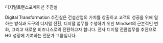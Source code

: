 디지털트랜스포메이션 추진실

Digital Transformation 추진실은 건설산업의 가치를 창출하고 고객의 성공을 위해 일하는 방식과 도구의 디지털 전환, 디지털 업무를 수행하기 위한 Mindset의 근본적인 변화, 그리고 새로운 비즈니스로의 전환하고자 합니다. 전사 디지털 전환업무를 추진으로 HG 성장에 기여하는 전문가 그룹입니다.
